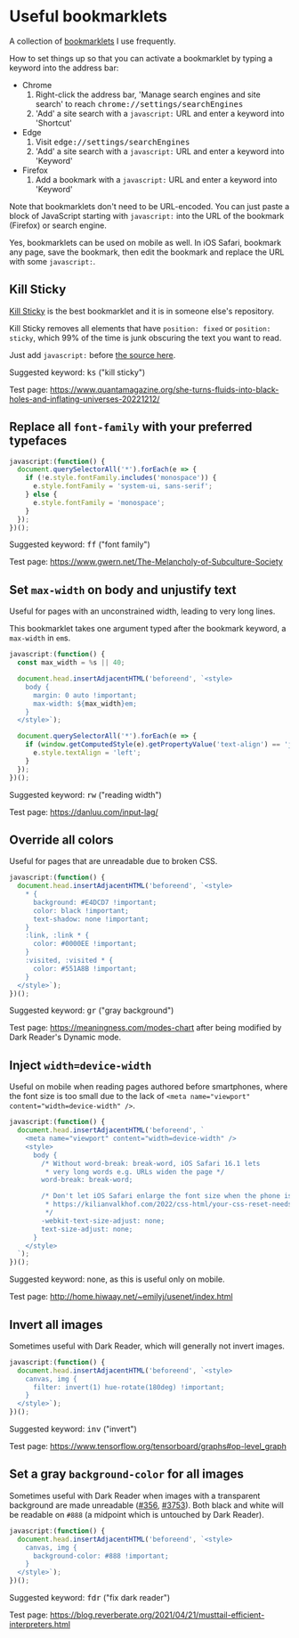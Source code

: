 # Useful bookmarklets

A collection of <a href="https://en.wikipedia.org/wiki/Bookmarklet">bookmarklets</a> I use frequently.

How to set things up so that you can activate a bookmarklet by typing a keyword into the address bar:
* Chrome
  1. Right-click the address bar, 'Manage search engines and site search' to reach <tt>chrome://settings/searchEngines</tt>
  2. 'Add' a site search with a `javascript:` URL and enter a keyword into 'Shortcut'
* Edge
  1. Visit <tt>edge://settings/searchEngines</tt>
  2. 'Add' a site search with a `javascript:` URL and enter a keyword into 'Keyword'
* Firefox
  1. Add a bookmark with a `javascript:` URL and enter a keyword into 'Keyword'

Note that bookmarklets don't need to be URL-encoded. You can just paste a block of JavaScript starting with `javascript:` into the URL of the bookmark (Firefox) or search engine.

Yes, bookmarklets can be used on mobile as well. In iOS Safari, bookmark any page, save the bookmark, then edit the bookmark and replace the URL with some `javascript:`.



## Kill Sticky

<a href="https://github.com/t-mart/kill-sticky">Kill Sticky</a> is the best bookmarklet and it is in someone else's repository.

Kill Sticky removes all elements that have `position: fixed` or `position: sticky`, which 99% of the time is junk obscuring the text you want to read.

Just add <code>javascript:</code> before <a href="https://github.com/t-mart/kill-sticky/blob/master/src/kill-sticky.js">the source here</a>.

Suggested keyword: <kbd>ks</kbd> ("kill sticky")

Test page: https://www.quantamagazine.org/she-turns-fluids-into-black-holes-and-inflating-universes-20221212/



## Replace all `font-family` with your preferred typefaces

```js
javascript:(function() {
  document.querySelectorAll('*').forEach(e => {
    if (!e.style.fontFamily.includes('monospace')) {
      e.style.fontFamily = 'system-ui, sans-serif';
    } else {
      e.style.fontFamily = 'monospace';
    }
  });
})();
```

Suggested keyword: <kbd>ff</kbd> ("font family")

Test page: https://www.gwern.net/The-Melancholy-of-Subculture-Society



## Set `max-width` on body and unjustify text

Useful for pages with an unconstrained width, leading to very long lines.

This bookmarklet takes one argument typed after the bookmark keyword, a `max-width` in `em`s.

```js
javascript:(function() {
  const max_width = %s || 40;

  document.head.insertAdjacentHTML('beforeend', `<style>
    body {
      margin: 0 auto !important;
      max-width: ${max_width}em;
    }
  </style>`);

  document.querySelectorAll('*').forEach(e => {
    if (window.getComputedStyle(e).getPropertyValue('text-align') == 'justify') {
      e.style.textAlign = 'left';
    }
  });
})();
```

Suggested keyword: <kbd>rw</kbd> ("reading width")

Test page: https://danluu.com/input-lag/



## Override all colors

Useful for pages that are unreadable due to broken CSS.

```js
javascript:(function() {
  document.head.insertAdjacentHTML('beforeend', `<style>
    * {
      background: #E4DCD7 !important;
      color: black !important;
      text-shadow: none !important;
    }
    :link, :link * {
      color: #0000EE !important;
    }
    :visited, :visited * {
      color: #551A8B !important;
    }
  </style>`);
})();
```

Suggested keyword: <kbd>gr</kbd> ("gray background")

Test page: https://meaningness.com/modes-chart after being modified by Dark Reader's Dynamic mode.



## Inject `width=device-width`

Useful on mobile when reading pages authored before smartphones, where the font size is too small due to the lack of `<meta name="viewport" content="width=device-width" />`.

```js
javascript:(function() {
  document.head.insertAdjacentHTML('beforeend', `
    <meta name="viewport" content="width=device-width" />
    <style>
      body {
        /* Without word-break: break-word, iOS Safari 16.1 lets
         * very long words e.g. URLs widen the page */
        word-break: break-word;

        /* Don't let iOS Safari enlarge the font size when the phone is in landscape mode.
         * https://kilianvalkhof.com/2022/css-html/your-css-reset-needs-text-size-adjust-probably/
         */
        -webkit-text-size-adjust: none;
        text-size-adjust: none;
      }
    </style>
  `);
})();
```

Suggested keyword: none, as this is useful only on mobile.

Test page: http://home.hiwaay.net/~emilyj/usenet/index.html



## Invert all images

Sometimes useful with Dark Reader, which will generally not invert images.

```js
javascript:(function() {
  document.head.insertAdjacentHTML('beforeend', `<style>
    canvas, img {
      filter: invert(1) hue-rotate(180deg) !important;
    }
  </style>`);
})();
```

Suggested keyword: <kbd>inv</kbd> ("invert")

Test page: https://www.tensorflow.org/tensorboard/graphs#op-level_graph



## Set a gray `background-color` for all images

Sometimes useful with Dark Reader when images with a transparent background are made unreadable (<a href="https://github.com/darkreader/darkreader/issues/356">#356</a>, <a href="https://github.com/darkreader/darkreader/issues/3753">#3753</a>). Both black and white will be readable on <code>#888</code> (a midpoint which is untouched by Dark Reader).

```js
javascript:(function() {
  document.head.insertAdjacentHTML('beforeend', `<style>
    canvas, img {
      background-color: #888 !important;
    }
  </style>`);
})();
```

Suggested keyword: <kbd>fdr</kbd> ("fix dark reader")

Test page: https://blog.reverberate.org/2021/04/21/musttail-efficient-interpreters.html
